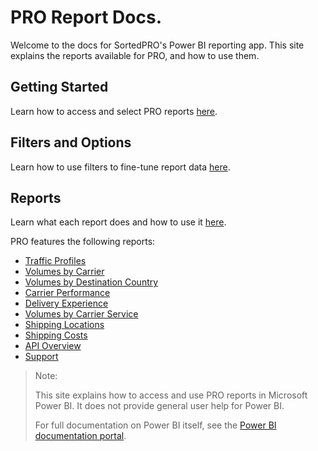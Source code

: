 # PRO Report Docs.
Welcome to the docs for SortedPRO's Power BI reporting app. This site explains the reports available for PRO, and how to use them.

## Getting Started

Learn how to access and select PRO reports [here](pro/reports/getting-started.md).

## Filters and Options

Learn how to use filters to fine-tune report data [here](pro/reports/filters-options.md).

## Reports

Learn what each report does and how to use it [here](pro/reports/reports.md). 

PRO features the following reports:

* [Traffic Profiles](pro/reports/traffic-profile.md)
* [Volumes by Carrier](pro/reports/by-carrier.md)
* [Volumes by Destination Country](pro/reports/by-country.md)
* [Carrier Performance](pro/reports/performance.md)
* [Delivery Experience](pro/reports/experience.md)
* [Volumes by Carrier Service](pro/reports/by-carrier-service.md)
* [Shipping Locations](pro/reports/location-performance.md)
* [Shipping Costs](pro/reports/costs.md)
* [API Overview](pro/reports/api.md)
* [Support](pro/reports/support.md)

> <span class="note-header">Note:</span>
>
> This site explains how to access and use PRO reports in Microsoft Power BI. It does not provide general user help for Power BI. 
> 
> For full documentation on Power BI itself, see the [Power BI documentation portal](https://docs.microsoft.com/en-us/power-bi/#pivot=home&panel=home-all).

